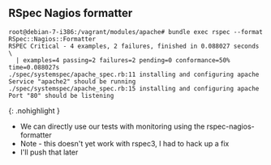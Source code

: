 RSpec Nagios formatter
----------------------

~~~
root@debian-7-i386:/vagrant/modules/apache# bundle exec rspec --format RSpec::Nagios::Formatter
RSPEC Critical - 4 examples, 2 failures, finished in 0.088027 seconds \
  | examples=4 passing=2 failures=2 pending=0 conformance=50% time=0.088027s
./spec/systemspec/apache_spec.rb:11 installing and configuring apache Service "apache2" should be running
./spec/systemspec/apache_spec.rb:15 installing and configuring apache Port "80" should be listening
~~~
{: .nohighlight }

<aside class="notes">

  * We can directly use our tests with monitoring using the rspec-nagios-formatter
  * Note - this doesn't yet work with rspec3, I had to hack up a fix
  * I'll push that later

</aside>
